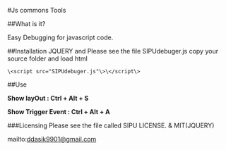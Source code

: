 
#Js commons Tools

##What is it?

Easy Debugging for javascript code.

##Installation
JQUERY
and
Please see the file SIPUdebuger.js copy your source folder and load html
```
\<script src="SIPUdebuger.js"\>\</script\>
```
##Use

**Show layOut :         Ctrl + Alt + S**

**Show Trigger Event :  Ctrl + Alt + A**

###Licensing
Please see the file called SIPU LICENSE. & MIT(JQUERY)

mailto:ddasik9901@gmail.com
